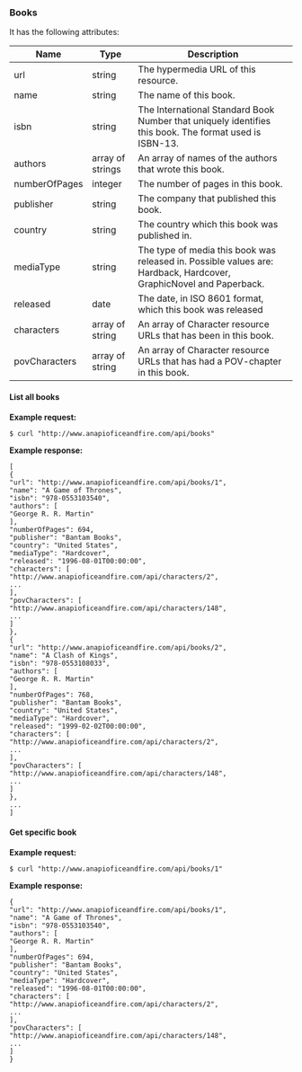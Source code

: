<a name="books"></a>
### Books


It has the following attributes:
<table class="table table-striped table-hover">
  <thead>
    <tr>
      <th>Name</th>
      <th>Type</th>
      <th>Description</th>
    </tr>
  </thead>
  <tbody>
    <tr>
      <td>url</td>
      <td>string</td>
      <td>The hypermedia URL of this resource.</td>
    </tr>
    <tr>
      <td>name</td>
      <td>string</td>
      <td>The name of this book.</td>
    </tr>
    <tr>
      <td>isbn</td>
      <td>string</td>
      <td>The International Standard Book Number that uniquely identifies this book. The format used is ISBN-13.</td>
    </tr>
    <tr>
      <td>authors</td>
      <td>array of strings</td>
      <td>An array of names of the authors that wrote this book.</td>
    </tr>
    <tr>
      <td>numberOfPages</td>
      <td>integer</td>
      <td>The number of pages in this book.</td>
    </tr>
    <tr>
      <td>publisher</td>
      <td>string</td>
      <td>The company that published this book.</td>
    </tr>
    <tr>
      <td>country</td>
      <td>string</td>
      <td>The country which this book was published in.</td>
    </tr>
    <tr>
      <td>mediaType</td>
      <td>string</td>
      <td>The type of media this book was released in. Possible values are: Hardback, Hardcover, GraphicNovel and Paperback.</td>
    </tr>
    <tr>
      <td>released</td>
      <td>date</td>
      <td>The date, in ISO 8601 format, which this book was released</td>
    </tr>
    <tr>
      <td>characters</td>
      <td>array of string</td>
      <td>An array of Character resource URLs that has been in this book.</td>
    </tr>
    <tr>
      <td>povCharacters</td>
      <td>array of string</td>
      <td>An array of Character resource URLs that has had a POV-chapter in this book.</td>
    </tr>
  </tbody>
</table>

#### List all books


**Example request:**
``` command-line
$ curl "http://www.anapioficeandfire.com/api/books"
```


**Example response:**
``` command-line
[
{
"url": "http://www.anapioficeandfire.com/api/books/1",
"name": "A Game of Thrones",
"isbn": "978-0553103540",
"authors": [
"George R. R. Martin"
],
"numberOfPages": 694,
"publisher": "Bantam Books",
"country": "United States",
"mediaType": "Hardcover",
"released": "1996-08-01T00:00:00",
"characters": [
"http://www.anapioficeandfire.com/api/characters/2",
...
],
"povCharacters": [
"http://www.anapioficeandfire.com/api/characters/148",
...
]
},
{
"url": "http://www.anapioficeandfire.com/api/books/2",
"name": "A Clash of Kings",
"isbn": "978-0553108033",
"authors": [
"George R. R. Martin"
],
"numberOfPages": 768,
"publisher": "Bantam Books",
"country": "United States",
"mediaType": "Hardcover",
"released": "1999-02-02T00:00:00",
"characters": [
"http://www.anapioficeandfire.com/api/characters/2",
...
],
"povCharacters": [
"http://www.anapioficeandfire.com/api/characters/148",
...
]
},
...
]
```

#### Get specific book


**Example request:**
``` command-line
$ curl "http://www.anapioficeandfire.com/api/books/1"
```

**Example response:**
``` command-line
{
"url": "http://www.anapioficeandfire.com/api/books/1",
"name": "A Game of Thrones",
"isbn": "978-0553103540",
"authors": [
"George R. R. Martin"
],
"numberOfPages": 694,
"publisher": "Bantam Books",
"country": "United States",
"mediaType": "Hardcover",
"released": "1996-08-01T00:00:00",
"characters": [
"http://www.anapioficeandfire.com/api/characters/2",
...
],
"povCharacters": [
"http://www.anapioficeandfire.com/api/characters/148",
...
]
}
```